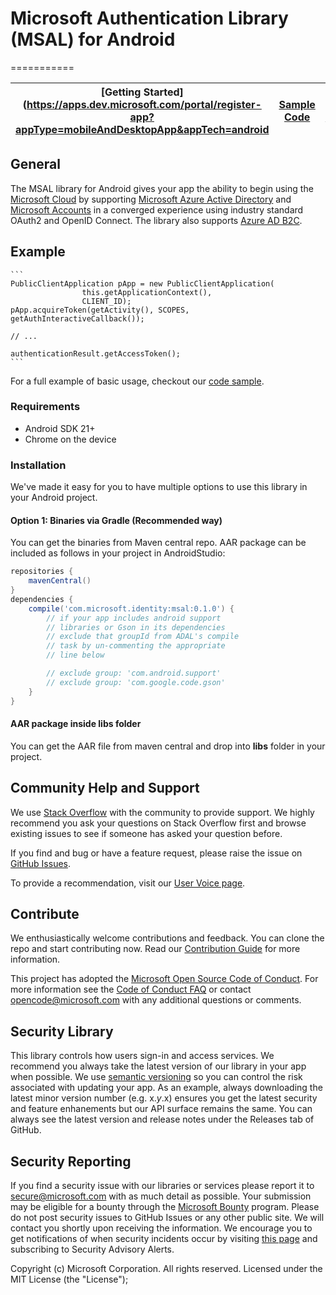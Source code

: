 # Microsoft Authentication Library (MSAL) for Android
===========

| [Getting Started](https://apps.dev.microsoft.com/portal/register-app?appType=mobileAndDesktopApp&appTech=android| [Sample Code](https://github.com/Azure-Samples/active-directory-android-native-v2) | [API Reference](http://javadoc.io/doc/com.microsoft.identity.client/msal) | [Support](README.md#community-help-and-support)
| --- | --- | --- | --- |

## General
The MSAL library for Android gives your app the ability to begin using the [Microsoft Cloud](https://cloud.microsoft.com) by supporting [Microsoft Azure Active Directory](https://azure.microsoft.com/en-us/services/active-directory/) and [Microsoft Accounts](https://account.microsoft.com) in a converged experience using industry standard OAuth2 and OpenID Connect. The library also supports [Azure AD B2C](https://azure.microsoft.com/services/active-directory-b2c/).

## Example

    ```
    PublicClientApplication pApp = new PublicClientApplication(
                    this.getApplicationContext(),
                    CLIENT_ID);
    pApp.acquireToken(getActivity(), SCOPES, getAuthInteractiveCallback());

    // ...

    authenticationResult.getAccessToken();
    ```

For a full example of basic usage, checkout our [code sample](https://github.com/Azure-Samples/active-directory-android-native-v2).

### Requirements
* Android SDK 21+
* Chrome on the device


### Installation

We've made it easy for you to have multiple options to use this library in your Android project.

#### Option 1: Binaries via Gradle (Recommended way)

You can get the binaries from Maven central repo. AAR package can be included as follows in your project in AndroidStudio:

```gradle
repositories {
    mavenCentral()
}
dependencies {
    compile('com.microsoft.identity:msal:0.1.0') {
        // if your app includes android support
        // libraries or Gson in its dependencies
        // exclude that groupId from ADAL's compile
        // task by un-commenting the appropriate
        // line below

        // exclude group: 'com.android.support'
        // exclude group: 'com.google.code.gson'
    }
}
```

#### AAR package inside libs folder
You can get the AAR file from maven central and drop into **libs** folder in your project.

## Community Help and Support

We use [Stack Overflow](http://stackoverflow.com/questions/tagged/msal) with the community to provide support. We highly recommend you ask your questions on Stack Overflow first and browse existing issues to see if someone has asked your question before. 

If you find and bug or have a feature request, please raise the issue on [GitHub Issues](../../issues). 

To provide a recommendation, visit our [User Voice page](https://feedback.azure.com/forums/169401-azure-active-directory).

## Contribute

We enthusiastically welcome contributions and feedback. You can clone the repo and start contributing now. Read our [Contribution Guide](Contributing.md) for more information.

This project has adopted the [Microsoft Open Source Code of Conduct](https://opensource.microsoft.com/codeofconduct/). For more information see the [Code of Conduct FAQ](https://opensource.microsoft.com/codeofconduct/faq/) or contact [opencode@microsoft.com](mailto:opencode@microsoft.com) with any additional questions or comments.

## Security Library

This library controls how users sign-in and access services. We recommend you always take the latest version of our library in your app when possible. We use [semantic versioning](http://semver.org) so you can control the risk associated with updating your app. As an example, always downloading the latest minor version number (e.g. x.*y*.x) ensures you get the latest security and feature enhanements but our API surface remains the same. You can always see the latest version and release notes under the Releases tab of GitHub.

## Security Reporting

If you find a security issue with our libraries or services please report it to [secure@microsoft.com](mailto:secure@microsoft.com) with as much detail as possible. Your submission may be eligible for a bounty through the [Microsoft Bounty](http://aka.ms/bugbounty) program. Please do not post security issues to GitHub Issues or any other public site. We will contact you shortly upon receiving the information. We encourage you to get notifications of when security incidents occur by visiting [this page](https://technet.microsoft.com/en-us/security/dd252948) and subscribing to Security Advisory Alerts.


Copyright (c) Microsoft Corporation.  All rights reserved. Licensed under the MIT License (the "License");


